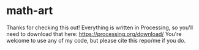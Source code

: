 # math-art
Thanks for checking this out! Everything is written in Processing, so you'll need to download that here: 
https://processing.org/download/ 
You're welcome to use any of my code, but please cite this repo/me if you do. 

